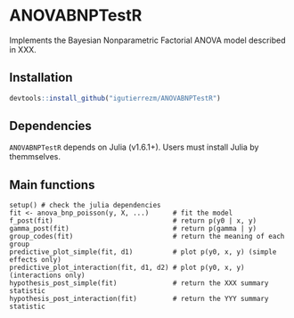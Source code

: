 # ANOVABNPTestR

Implements the Bayesian Nonparametric Factorial ANOVA model described in XXX.

## Installation

```r
devtools::install_github("igutierrezm/ANOVABNPTestR")
```

## Dependencies

`ANOVABNPTestR` depends on Julia (v1.6.1+). 
Users must install Julia by themmselves.

## Main functions

```
setup() # check the julia dependencies
fit <- anova_bnp_poisson(y, X, ...)      # fit the model
f_post(fit)                              # return p(y0 | x, y)
gamma_post(fit)                          # return p(gamma | y)
group_codes(fit)                         # return the meaning of each group
predictive_plot_simple(fit, d1)          # plot p(y0, x, y) (simple effects only)
predictive_plot_interaction(fit, d1, d2) # plot p(y0, x, y) (interactions only)
hypothesis_post_simple(fit)              # return the XXX summary statistic
hypothesis_post_interaction(fit)         # return the YYY summary statistic
```
